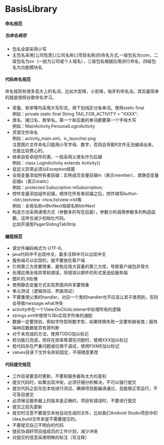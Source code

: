 # BasisLibrary


#### 命名规范<br/>
##### 包命名规范<br/>
* 包名全部采用小写<br/>
* 主包名采用[公司性质].[公司名称].[项目名称]的命名方式,一级包名为com，二级包名为xx（一般为公司或个人域名），三级包名根据应用进行命名，四级包名为功能模块名.<br/>
#### 代码命名规范<br/>
命名规则有很多高大上的名词，比如大驼峰，小驼峰，匈牙利命名法。其实最简单的就是按照谷歌命名学习。</br>
* 常量、枚举等均采用大写形式，用下划线区分各单词。使用static final</br>
  例如：private static final String TAG_FOR_ACTIVITY = "XXXX";<br/>
* 类名、接口名、枚举名。第一个和后面的单词都要第一个字母大写<br/>
  例如：MainActivity,PersonalLoginActivity<br/>
* 资源文件命名<br/>
  例如：activity_main.xml，ic_launcher.png</br>
  注意图片文件命名只能用小写字母、数字，否则会导致R文件无法编译出来。也是比较费心的。<br/>
* 继承自安卓组件的类，一般采用父类名作为后缀<br/>
  例如：class LoginActivity extends Activity{}<br/>
* 自定义异常必须以Exception结尾<br/>
* 全局变量添加所有者前缀：实例成员变量前缀m（表示member），类静态变量前缀s（表示static）<br/>
  例如：protected Subscription mSubscription;<br/>
* 控件变量添加组件前缀，顺序在所有者前缀之后，控件缩写button->btn,textview ->txw,listview->lst等<br/>
  例如：全局名称mBtnNext局部名称btnNext<br/>
* 构造方法采用递增方式（参数多的写在后面），参数少的调用参数多的构造函数。这样也减少初始化代码。<br/>
  比如开源库PagerSlidingTabStrip<br/>
  
 #### 编程规范
 
* 源文件编码格式为 UTF-8。<br/>
*  java代码中不出现中文，最多注释中可以出现中文<br/>
* 服务端可以实现的，就不要放在客户端<br/>
* 引用第三方库要慎重，避免应用大容量的第三方库，导致客户端包非常大<br/>
* 处理应用全局异常和错误，将错误以邮件的形式发送给服务端<br/>
*  图片的.9处理<br/>
*  使用静态变量方式实现界面间共享要慎重<br/>
*  单元测试（逻辑测试、界面测试）<br/>
*  不要重用父类的handler，对应一个类的handler也不应该让其子类用到，否则会导致message.what冲突<br/>
*  activity中在一个View.OnClickListener中处理所有的逻辑<br/>
*  strings.xml中使用%1$s实现字符串的通配<br/>
*  数据一定要效验，例如字符型转数字型，如果转换失败一定要有缺省值；服务端响应数据是否有效判断<br/>
*  对于未完成的方法，使用TODO加以标记<br/>
*  若功能已完成，但存在效率等潜在问题时，使用XXX加以标记<br/>
*  若代码存在严重问题或仅用于调试，使用FIXME加以标记<br/>
*  values目录下文件名称较固定，不得随意更改<br/>

#### 代码提交规范

* 工作目录要及时更新，不要和服务器有太大的差别<br/>
* 提交代码时，如果出现冲突，必须仔细分析解决，不可以强行提交<br/>
* 提交代码之前先在本地进行测试，确保项目能编译通过，且能够正常运行，不可盲目提交<br/>
* 必须保证服务器上的版本是正确的，项目有错误时，不要进行提交<br/>
* 提交之前先更新<br/>
* 提交时注意不要提交本地自动生成的文件，比如我们Android Studio项目中的 idea,build文件夹是不需要提交的。<br/>
* 不要提交自己不明白的代码<br/>
* 提前协调好项目组成员的工作计划，减少冲突<br/>
* 对提交的信息采用明晰的标注（写注释）<br/>